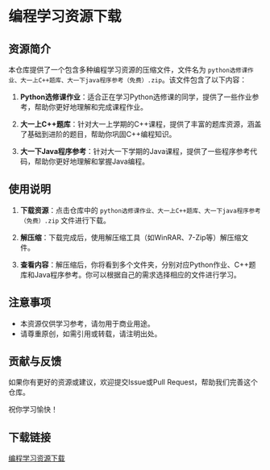 # 编程学习资源下载

## 资源简介

本仓库提供了一个包含多种编程学习资源的压缩文件，文件名为 `python选修课作业、大一上C++题库、大一下java程序参考（免费）.zip`。该文件包含了以下内容：

1. **Python选修课作业**：适合正在学习Python选修课的同学，提供了一些作业参考，帮助你更好地理解和完成课程作业。

2. **大一上C++题库**：针对大一上学期的C++课程，提供了丰富的题库资源，涵盖了基础到进阶的题目，帮助你巩固C++编程知识。

3. **大一下Java程序参考**：针对大一下学期的Java课程，提供了一些程序参考代码，帮助你更好地理解和掌握Java编程。

## 使用说明

1. **下载资源**：点击仓库中的 `python选修课作业、大一上C++题库、大一下java程序参考（免费）.zip` 文件进行下载。

2. **解压缩**：下载完成后，使用解压缩工具（如WinRAR、7-Zip等）解压缩文件。

3. **查看内容**：解压缩后，你将看到多个文件夹，分别对应Python作业、C++题库和Java程序参考。你可以根据自己的需求选择相应的文件进行学习。

## 注意事项

- 本资源仅供学习参考，请勿用于商业用途。
- 请尊重原创，如需引用或转载，请注明出处。

## 贡献与反馈

如果你有更好的资源或建议，欢迎提交Issue或Pull Request，帮助我们完善这个仓库。

祝你学习愉快！

## 下载链接

[编程学习资源下载](https://pan.quark.cn/s/613bcf4d73eb)